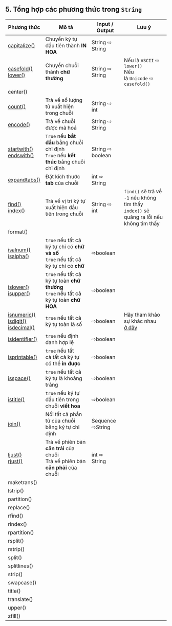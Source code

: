 ## 5. Tổng hợp các phương thức trong `String`

| Phương thức                                                                                                                                                                                                                  | Mô tả                                                                                     | Input / Output   | Lưu ý                                                                                                                                                                |
| ---------------------------------------------------------------------------------------------------------------------------------------------------------------------------------------------------------------------------- | ----------------------------------------------------------------------------------------- | ---------------- | -------------------------------------------------------------------------------------------------------------------------------------------------------------------- |
| [capitalize()](https://www.w3schools.com/python/ref_string_capitalize.asp)                                                                                                                                                   | Chuyển ký tự đầu tiên thành **IN HOA**                                                    | String ⇨ String  |                                                                                                                                                                      |
| [casefold()](https://www.w3schools.com/python/ref_string_casefold.asp)<br>[lower()](https://www.w3schools.com/python/ref_string_lower.asp)                                                                                   | Chuyển chuỗi thành **chữ thường**                                                         | String ⇨ String  | Nếu là `ASCII` ⇨ `lower()`<br>Nếu là `Unicode` ⇨ `casefold()`                                                                                                        |
| center()                                                                                                                                                                                                                     |                                                                                           |                  |                                                                                                                                                                      |
| [count()](https://www.w3schools.com/python/ref_string_count.asp)                                                                                                                                                             | Trả về số lượng từ xuất hiện trong chuỗi                                                  | String ⇨ int     |                                                                                                                                                                      |
| [encode()](https://www.w3schools.com/python/ref_string_encode.asp)                                                                                                                                                           | Trả về chuỗi được mã hoá                                                                  | String ⇨ String  |                                                                                                                                                                      |
| [startwith()](https://www.w3schools.com/python/ref_string_startswith.asp)<br>[endswith()](https://www.w3schools.com/python/ref_string_endswith.asp)                                                                          | `True` nếu **bắt đầu** bằng chuỗi chỉ định<br>`True` nếu **kết thúc** bằng chuỗi chỉ định | String ⇨ boolean |                                                                                                                                                                      |
| [expandtabs()](https://www.w3schools.com/python/ref_string_expandtabs.asp)                                                                                                                                                   | Đặt kích thước **tab** của chuỗi                                                          | int ⇨ String     |                                                                                                                                                                      |
| [find()](https://www.w3schools.com/python/ref_string_find.asp)<br>[index()](https://www.w3schools.com/python/ref_string_index.asp)                                                                                           | Trả về vị trí ký tự xuất hiện đầu tiên trong chuỗi                                        | String ⇨ int     | `find()` sẽ trả về `-1` nếu không tìm thấy<br>`index()` sẽ quăng ra lỗi nếu không tìm thấy                                                                           |
| format()                                                                                                                                                                                                                     |                                                                                           |                  |                                                                                                                                                                      |
| [isalnum()](https://www.w3schools.com/python/ref_string_isalnum.asp)<br>[isalpha()](https://www.w3schools.com/python/ref_string_isalpha.asp)<br>                                                                             | `true` nếu tất cả ký tự chỉ có **chữ và số**<br>`true` nếu tất cả ký tự chỉ có **chữ**    | ⇨boolean         |                                                                                                                                                                      |
| [islower()](https://www.w3schools.com/python/ref_string_islower.asp)<br>[isupper()](https://www.w3schools.com/python/ref_string_isupper.asp)                                                                                 | `true` nếu tất cả ký tự toàn **chữ thường**<br>`true` nếu tất cả ký tự toàn **chữ HOA**   | ⇨boolean         |                                                                                                                                                                      |
| [isnumeric()](https://www.w3schools.com/python/ref_string_isnumeric.asp)<br>[isdigit()](https://www.w3schools.com/python/ref_string_isdigit.asp)<br>[isdecimal()](https://www.w3schools.com/python/ref_string_isdecimal.asp) | `true` nếu tất cả ký tự toàn là số                                                        | ⇨boolean         | Hãy tham khảo sự khác nhau [ở đây](https://stackoverflow.com/questions/44891070/whats-the-difference-between-str-isdigit-isnumeric-and-isdecimal-in-python/44891278) |
| [isidentifier()](https://www.w3schools.com/python/ref_string_isidentifier.asp)                                                                                                                                               | `true` nếu định danh hợp lệ                                                               | ⇨boolean         |                                                                                                                                                                      |
| [isprintable()](https://www.w3schools.com/python/ref_string_isprintable.asp)                                                                                                                                                 | `true` nếu tất cả tất cả ký tự có thể **in được**                                         | ⇨boolean         |                                                                                                                                                                      |
| [isspace()](https://www.w3schools.com/python/ref_string_isspace.asp)                                                                                                                                                         | `true` nếu tất cả ký tự là khoảng trắng                                                   | ⇨boolean         |                                                                                                                                                                      |
| [istitle()](https://www.w3schools.com/python/ref_string_istitle.asp)                                                                                                                                                         | `true` nếu ký tự đầu tiên trong chuỗi **viết hoa**                                        | ⇨boolean         |                                                                                                                                                                      |
| [join()](https://www.w3schools.com/python/ref_string_join.asp)                                                                                                                                                               | Nối tất cả phần tử của chuỗi bằng ký tự chỉ định                                          | Sequence ⇨String |                                                                                                                                                                      |
| [ljust()](https://www.w3schools.com/python/ref_string_ljust.asp)<br>[rjust()](https://www.w3schools.com/python/ref_string_rjust.asp)                                                                                         | Trả về phiên bản **căn trái** của chuỗi<br>Trả về phiên bản **căn phải** của chuỗi        | int ⇨ String     |                                                                                                                                                                      |
| maketrans()                                                                                                                                                                                                                  |                                                                                           |                  |                                                                                                                                                                      |
| lstrip()                                                                                                                                                                                                                     |                                                                                           |                  |                                                                                                                                                                      |
| partition()                                                                                                                                                                                                                  |                                                                                           |                  |                                                                                                                                                                      |
| replace()                                                                                                                                                                                                                    |                                                                                           |                  |                                                                                                                                                                      |
| rfind()                                                                                                                                                                                                                      |                                                                                           |                  |                                                                                                                                                                      |
| rindex()                                                                                                                                                                                                                     |                                                                                           |                  |                                                                                                                                                                      |
| rpartition()                                                                                                                                                                                                                 |                                                                                           |                  |                                                                                                                                                                      |
| rsplit()                                                                                                                                                                                                                     |                                                                                           |                  |                                                                                                                                                                      |
| rstrip()                                                                                                                                                                                                                     |                                                                                           |                  |                                                                                                                                                                      |
| split()                                                                                                                                                                                                                      |                                                                                           |                  |                                                                                                                                                                      |
| splitlines()                                                                                                                                                                                                                 |                                                                                           |                  |                                                                                                                                                                      |
| strip()                                                                                                                                                                                                                      |                                                                                           |                  |                                                                                                                                                                      |
| swapcase()                                                                                                                                                                                                                   |                                                                                           |                  |                                                                                                                                                                      |
| title()                                                                                                                                                                                                                      |                                                                                           |                  |                                                                                                                                                                      |
| translate()                                                                                                                                                                                                                  |                                                                                           |                  |                                                                                                                                                                      |
| upper()                                                                                                                                                                                                                      |                                                                                           |                  |                                                                                                                                                                      |
| zfill()                                                                                                                                                                                                                      |                                                                                           |                  |                                                                                                                                                                      |
